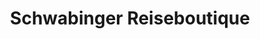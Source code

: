 ---
title: "Schwabinger Reiseboutique"
url: /muenchen/schwabinger-reiseboutique/
shop: Reisebüro
---